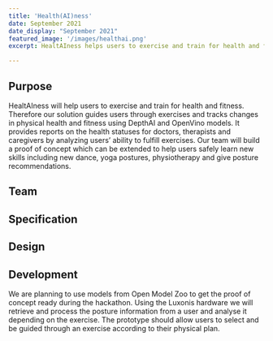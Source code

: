 ```yaml
---
title: 'Health(AI)ness'
date: September 2021
date_display: "September 2021"
featured_image: '/images/healthai.png'
excerpt: HealtAIness helps users to exercise and train for health and fitness using 3D Spatial Camera for pose estimation using DepthAI Framework.

---
```



## Purpose

HealtAIness will help users to exercise and train for health and fitness. Therefore our solution guides users through exercises and tracks changes in physical health and fitness using DepthAI and OpenVino models. It provides reports on the health statuses for doctors, therapists and caregivers by analyzing users’ ability to fulfill exercises. Our team will build a proof of concept which can be extended to help users safely learn new skills including new dance, yoga postures, physiotherapy and give posture recommendations.

 

## Team


## Specification


## Design




## Development

We are planning to use models from Open Model Zoo to get the proof of concept ready during the hackathon. Using the Luxonis hardware we will retrieve and process the posture information from a user and analyse it depending on the exercise. The prototype should allow users to select and be guided through an exercise according to their physical plan.



